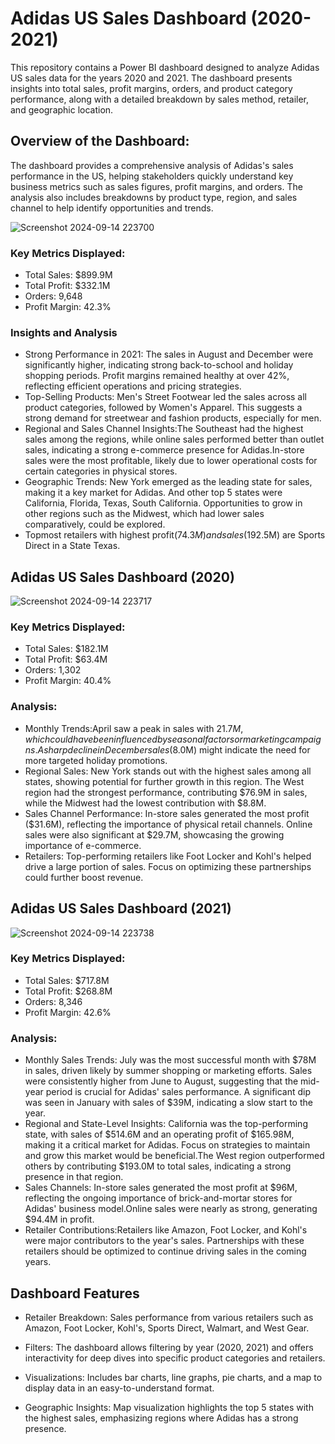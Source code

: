 # Adidas US Sales Dashboard (2020-2021)
This repository contains a Power BI dashboard designed to analyze Adidas US sales data for the years 2020 and 2021. The dashboard presents insights into total sales, profit margins, orders, and product category performance, along with a detailed breakdown by sales method, retailer, and geographic location.

## Overview of the Dashboard:
The dashboard provides a comprehensive analysis of Adidas's sales performance in the US, helping stakeholders quickly understand key business metrics such as sales figures, profit margins, and orders. The analysis also includes breakdowns by product type, region, and sales channel to help identify opportunities and trends.

![Screenshot 2024-09-14 223700](https://github.com/user-attachments/assets/0bec7dec-e5a8-4f0b-9c44-ebd893e0aa44)


### Key Metrics Displayed:
- Total Sales: $899.9M
- Total Profit: $332.1M
- Orders: 9,648
- Profit Margin: 42.3%

### Insights and Analysis
- Strong Performance in 2021: The sales in August and December were significantly higher, indicating strong back-to-school and holiday shopping periods.
Profit margins remained healthy at over 42%, reflecting efficient operations and pricing strategies.
- Top-Selling Products: Men's Street Footwear led the sales across all product categories, followed by Women's Apparel. This suggests a strong demand for streetwear and fashion products, especially for men.
- Regional and Sales Channel Insights:The Southeast had the highest sales among the regions, while online sales performed better than outlet sales, indicating a strong e-commerce presence for Adidas.In-store sales were the most profitable, likely due to lower operational costs for certain categories in physical stores.
- Geographic Trends: New York emerged as the leading state for sales, making it a key market for Adidas. And other top 5 states were California, Florida, Texas, South California. Opportunities to grow in other regions such as the Midwest, which had lower sales comparatively, could be explored.
- Topmost retailers with highest profit($74.3M) and sales($192.5M) are Sports Direct in a State Texas.

## Adidas US Sales Dashboard (2020)
![Screenshot 2024-09-14 223717](https://github.com/user-attachments/assets/bb044194-8251-4864-869f-7a3f37e2d1a2)


### Key Metrics Displayed:
- Total Sales: $182.1M
- Total Profit: $63.4M
- Orders: 1,302
- Profit Margin: 40.4%

### Analysis:
- Monthly Trends:April saw a peak in sales with $21.7M, which could have been influenced by seasonal factors or marketing campaigns. A sharp decline in December sales ($8.0M) might indicate the need for more targeted holiday promotions.
- Regional Sales: New York stands out with the highest sales among all states, showing potential for further growth in this region. The West region had the strongest performance, contributing $76.9M in sales, while the Midwest had the lowest contribution with $8.8M.
- Sales Channel Performance: In-store sales generated the most profit ($31.6M), reflecting the importance of physical retail channels. Online sales were also significant at $29.7M, showcasing the growing importance of e-commerce.
- Retailers: Top-performing retailers like Foot Locker and Kohl's helped drive a large portion of sales. Focus on optimizing these partnerships could further boost revenue.

## Adidas US Sales Dashboard (2021)
![Screenshot 2024-09-14 223738](https://github.com/user-attachments/assets/e67de18d-67af-46c9-95b2-40c5bba4ad92)


### Key Metrics Displayed:
- Total Sales: $717.8M
- Total Profit: $268.8M
- Orders: 8,346
- Profit Margin: 42.6%

### Analysis:
-  Monthly Sales Trends: July was the most successful month with $78M in sales, driven likely by summer shopping or marketing efforts. Sales were consistently higher from June to August, suggesting that the mid-year period is crucial for Adidas' sales performance. A significant dip was seen in January with sales of $39M, indicating a slow start to the year.
- Regional and State-Level Insights: California was the top-performing state, with sales of $514.6M and an operating profit of $165.98M, making it a critical market for Adidas. Focus on strategies to maintain and grow this market would be beneficial.The West region outperformed others by contributing $193.0M to total sales, indicating a strong presence in that region.
- Sales Channels: In-store sales generated the most profit at $96M, reflecting the ongoing importance of brick-and-mortar stores for Adidas' business model.Online sales were nearly as strong, generating $94.4M in profit. 
- Retailer Contributions:Retailers like Amazon, Foot Locker, and Kohl's were major contributors to the year's sales. Partnerships with these retailers should be optimized to continue driving sales in the coming years.

## Dashboard Features
- Retailer Breakdown: Sales performance from various retailers such as Amazon, Foot Locker, Kohl's, Sports Direct, Walmart, and West Gear.

- Filters: The dashboard allows filtering by year (2020, 2021) and offers interactivity for deep dives into specific product categories and retailers.

- Visualizations: Includes bar charts, line graphs, pie charts, and a map to display data in an easy-to-understand format.

- Geographic Insights: Map visualization highlights the top 5 states with the highest sales, emphasizing regions where Adidas has a strong presence.


